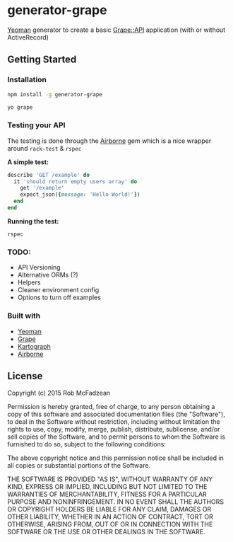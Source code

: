 # generator-grape

[Yeoman](http://yeoman.io) generator to create a basic [Grape::API](https://github.com/intridea/grape) application (with or without ActiveRecord)


## Getting Started


### Installation

```bash
npm install -g generator-grape
```

```bash
yo grape
```

### Testing your API

The testing is done through the [Airborne](https://github.com/brooklynDev/airborne) gem which is a nice wrapper around `rack-test` & `rspec`

**A simple test:**

```ruby
describe 'GET /example' do
  it 'should return empty users array' do
    get '/example'
    expect_json({message: 'Hello World!'})
  end
end
```

**Running the test:**

`rspec`


### TODO:

* API Versioning
* Alternative ORMs (?)
* Helpers
* Cleaner environment config
* Options to turn off examples

### Built with

* [Yeoman](http://yeoman.io)
* [Grape](https://github.com/intridea/grape)
* [Kartograph](https://github.com/digitalocean/kartograph)
* [Airborne](https://github.com/brooklynDev/airborne)



## License

Copyright (c) 2015 Rob McFadzean

Permission is hereby granted, free of charge, to any person obtaining a copy
of this software and associated documentation files (the "Software"), to deal
in the Software without restriction, including without limitation the rights
to use, copy, modify, merge, publish, distribute, sublicense, and/or sell
copies of the Software, and to permit persons to whom the Software is
furnished to do so, subject to the following conditions:

The above copyright notice and this permission notice shall be included in
all copies or substantial portions of the Software.

THE SOFTWARE IS PROVIDED "AS IS", WITHOUT WARRANTY OF ANY KIND, EXPRESS OR
IMPLIED, INCLUDING BUT NOT LIMITED TO THE WARRANTIES OF MERCHANTABILITY,
FITNESS FOR A PARTICULAR PURPOSE AND NONINFRINGEMENT. IN NO EVENT SHALL THE
AUTHORS OR COPYRIGHT HOLDERS BE LIABLE FOR ANY CLAIM, DAMAGES OR OTHER
LIABILITY, WHETHER IN AN ACTION OF CONTRACT, TORT OR OTHERWISE, ARISING FROM,
OUT OF OR IN CONNECTION WITH THE SOFTWARE OR THE USE OR OTHER DEALINGS IN
THE SOFTWARE.
